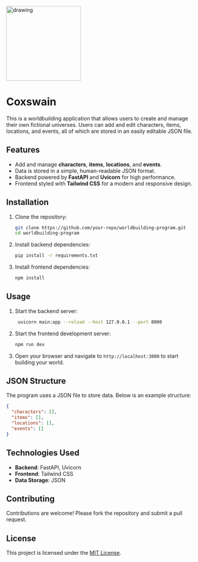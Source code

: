 <img src="https://github.com/user-attachments/assets/6a9e47c2-1b5c-422a-8230-0b45105a1fcf" alt="drawing" width="200"/><br>
# Coxswain

This is a worldbuilding application that allows users to create and manage their own fictional universes. Users can add and edit characters, items, locations, and events, all of which are stored in an easily editable JSON file.

## Features

- Add and manage **characters**, **items**, **locations**, and **events**.
- Data is stored in a simple, human-readable JSON format.
- Backend powered by **FastAPI** and **Uvicorn** for high performance.
- Frontend styled with **Tailwind CSS** for a modern and responsive design.

## Installation

1. Clone the repository:
    ```bash
    git clone https://github.com/your-repo/worldbuilding-program.git
    cd worldbuilding-program
    ```

2. Install backend dependencies:
    ```bash
    pip install -r requirements.txt
    ```

3. Install frontend dependencies:
    ```bash
    npm install
    ```

## Usage

1. Start the backend server:
    ```bash
     uvicorn main:app --reload --host 127.0.0.1 --port 8000
    ```

2. Start the frontend development server:
    ```bash
    npm run dev
    ```

3. Open your browser and navigate to `http://localhost:3000` to start building your world.

## JSON Structure

The program uses a JSON file to store data. Below is an example structure:

```json
{
  "characters": [],
  "items": [],
  "locations": [],
  "events": []
}
```

## Technologies Used

- **Backend**: FastAPI, Uvicorn
- **Frontend**: Tailwind CSS
- **Data Storage**: JSON

## Contributing

Contributions are welcome! Please fork the repository and submit a pull request.

## License

This project is licensed under the [MIT License](LICENSE).
